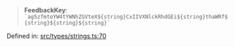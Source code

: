 > **FeedbackKey**: `` `ag5zfmtoYW4tYWNhZGVteX${string}CxIIVXNlckRhdGEi${string}thaWRf${string}${string}${string}` ``

Defined in: [src/types/strings.ts:70](https://github.com/bhavjitChauhan/khan-api/blob/67d30ab4498111952301bcaddbef9a132bf75105/src/types/strings.ts#L70)
